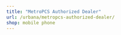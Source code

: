 ```yaml
---
title: "MetroPCS Authorized Dealer"
url: /urbana/metropcs-authorized-dealer/
shop: mobile phone
---
```


